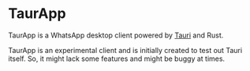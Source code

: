 # TaurApp

TaurApp is a WhatsApp desktop client powered by [Tauri](https://tauri.app) and Rust.

TaurApp is an experimental client and is initially created to test out Tauri itself. So, it might lack some features and might be buggy at times.